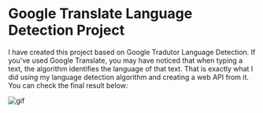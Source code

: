 # Google Translate Language Detection Project

I have created this project based on Google Tradutor Language Detection. 
If you've used Google Translate, you may have noticed that when typing a text, the algorithm identifies the language of that text.
That is exactly what I did using my language detection algorithm and creating a web API from it.
You can check the final result below:


![gif](https://imgur.com/a/qOVSmSH)
